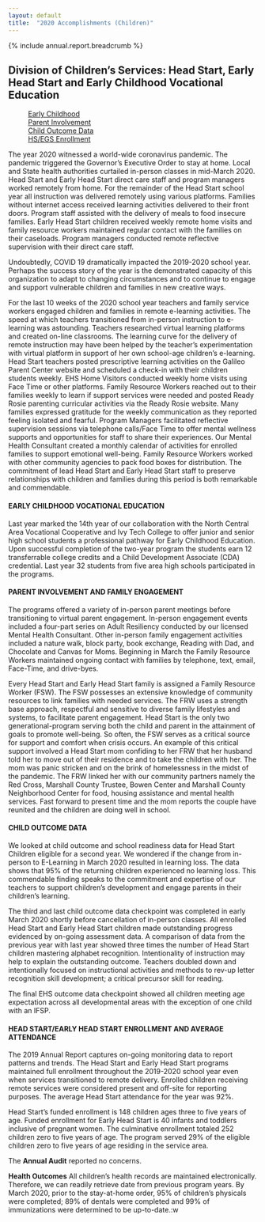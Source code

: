 ```yaml
---
layout: default
title:  "2020 Accomplishments (Children)"
---
```

{% include annual.report.breadcrumb %}

## Division of Children’s Services:  Head Start, Early Head Start and Early Childhood Vocational Education

<dl class="tabs pill">
  <dd><a href="#early-childhood">Early Childhood</a></dd>
  <dd><a href="#parent-involvement">Parent Involvement</a></dd>
  <dd><a href="#child-outcome-data">Child Outcome Data</a></dd>
  <dd><a href="#average-attendance">HS/EGS Enrollment</a></dd>
</dl>

The year 2020 witnessed a world-wide coronavirus pandemic.  The pandemic triggered the Governor’s Executive Order to stay at home.  Local and State health authorities curtailed in-person classes in mid-March 2020.  Head Start and Early Head Start direct care staff and program managers worked remotely from home.  For the remainder of the Head Start school year all instruction was delivered remotely using various platforms.  Families without internet access received learning activities delivered to their front doors.  Program staff assisted with the delivery of meals to food insecure families.  Early Head Start children received weekly remote home visits and family resource workers maintained regular contact with the families on their caseloads.  Program managers conducted remote reflective supervision with their direct care staff.

Undoubtedly, COVID 19 dramatically impacted the 2019-2020 school year.  Perhaps the success story of the year is the demonstrated capacity of this organization to adapt to changing circumstances and to continue to engage and support vulnerable children and families in new creative ways.

For the last 10 weeks of the 2020 school year teachers and family service workers engaged children and families in remote e-learning activities.  The speed at which teachers transitioned from in-person instruction to e-learning was astounding.  Teachers researched virtual learning platforms and created on-line classrooms.  The learning curve for the delivery of remote instruction may have been helped by the teacher’s experimentation with virtual platform in support of her own school-age children’s e-learning.  Head Start teachers posted prescriptive learning activities on the Galileo Parent Center website and scheduled a check-in with their children students weekly.  EHS Home Visitors conducted weekly home visits using Face Time or other platforms.  Family Resource Workers reached out to their families weekly to learn if support services were needed and posted Ready Rosie parenting curricular activities via the Ready Rosie website.  Many families expressed gratitude for the weekly communication as they reported feeling isolated and fearful.  Program Managers facilitated reflective supervision sessions via telephone calls/Face Time to offer mental wellness supports and opportunities for staff to share their experiences.  Our Mental Health Consultant created a monthly calendar of activities for enrolled families to support emotional well-being.  Family Resource Workers worked with other community agencies to pack food boxes for distribution.  The commitment of lead Head Start and Early Head Start staff to preserve relationships with children and families during this period is both remarkable and commendable.

<h4 class="subheader" id="early-childhood">EARLY CHILDHOOD VOCATIONAL EDUCATION</h4>
Last year marked the 14th year of our collaboration with the North Central Area Vocational Cooperative and Ivy Tech College to offer junior and senior high school students a professional pathway for Early Childhood Education.  Upon successful completion of the two-year program the students earn 12 transferrable college credits and a Child Development Associate (CDA) credential.  Last year 32 students from five area high schools participated in the programs.

<h4 class="subheader" id="parent-involvement">PARENT INVOLVEMENT AND FAMILY ENGAGEMENT</h4>
The programs offered a variety of in-person parent meetings before transitioning to virtual parent engagement.  In-person engagement events included a four-part series on Adult Resiliency conducted by our licensed Mental Health Consultant.  Other in-person family engagement activities included a nature walk, block party, book exchange, Reading with Dad, and Chocolate and Canvas for Moms.  Beginning in March the Family Resource Workers maintained ongoing contact with families by telephone, text, email, Face-Time, and drive-byes.

Every Head Start and Early Head Start family is assigned a Family Resource Worker (FSW).  The FSW possesses an extensive knowledge of community resources to link families with needed services.  The FRW uses a strength base approach, respectful and sensitive to diverse family lifestyles and systems, to facilitate parent engagement.  Head Start is the only two generational-program serving both the child and parent in the attainment of goals to promote well-being.  So often, the FSW serves as a critical source for support and comfort when crisis occurs.  An example of this critical support involved a Head Start mom confiding to her FRW that her husband told her to move out of their residence and to take the children with her.  The mom was panic stricken and on the brink of homelessness in the midst of the pandemic.  The FRW linked her with our community partners namely the Red Cross, Marshall County Trustee, Bowen Center and Marshall County Neighborhood Center for food, housing assistance and mental health services.  Fast forward to present time and the mom reports the couple have reunited and the children are doing well in school.

<h4 class="subheader" id="child-outcome-data">CHILD OUTCOME DATA</h4>
We looked at child outcome and school readiness data for Head Start Children eligible for a second year.  We wondered if the change from in-person to E-Learning in March 2020 resulted in learning loss.  The data shows that 95% of the returning children experienced no learning loss.  This commendable finding speaks to the commitment and expertise of our teachers to support children’s development and engage parents in their children’s learning.

The third and last child outcome data checkpoint was completed in early March 2020 shortly before cancellation of in-person classes.  All enrolled Head Start and Early Head Start children made outstanding progress evidenced by on-going assessment data.  A comparison of data from the previous year with last year showed three times the number of Head Start children mastering alphabet recognition.  Intentionality of instruction may help to explain the outstanding outcome.  Teachers doubled down and intentionally focused on instructional activities and methods to rev-up letter recognition skill development; a critical precursor skill for reading.

The final EHS outcome data checkpoint showed all children meeting age expectation across all developmental areas with the exception of one child with an IFSP.

<h4 class="subheader" id="average-attendance">HEAD START/EARLY HEAD START ENROLLMENT AND AVERAGE ATTENDANCE</h4>
The 2019 Annual Report captures on-going monitoring data to report patterns and trends.  The Head Start and Early Head Start programs maintained full enrollment throughout the 2019-2020 school year even when services transitioned to remote delivery.  Enrolled children receiving remote services were considered present and off-site for reporting purposes.  The average Head Start attendance for the year was 92%.

Head Start’s funded enrollment is 148 children ages three to five years of age.  Funded enrollment for Early Head Start is 40 infants and toddlers inclusive of pregnant women.  The culminative enrollment totaled 252 children zero to five years of age.  The program served 29% of the eligible children zero to five years of age residing in the service area.

The **Annual Audit** reported no concerns.

**Health Outcomes**
All children’s health records are maintained electronically.  Therefore, we can readily retrieve date from previous program years.  By March 2020, prior to the stay-at-home order, 95% of children’s physicals were completed; 89% of dentals were completed and 99% of immunizations were determined to be up-to-date.:w
